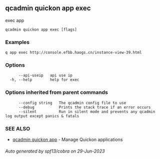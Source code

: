 ## qcadmin quickon app exec

exec app

```
qcadmin quickon app exec [flags]
```

### Examples

```
q app exec http://console.efbb.haogs.cn/instance-view-39.html
```

### Options

```
      --api-useip   api use ip
  -h, --help        help for exec
```

### Options inherited from parent commands

```
      --config string   The qcadmin config file to use
      --debug           Prints the stack trace if an error occurs
      --silent          Run in silent mode and prevents any qcadmin log output except panics & fatals
```

### SEE ALSO

* [qcadmin quickon app](qcadmin_quickon_app.md)	 - Manage Quickon applications

###### Auto generated by spf13/cobra on 29-Jun-2023
